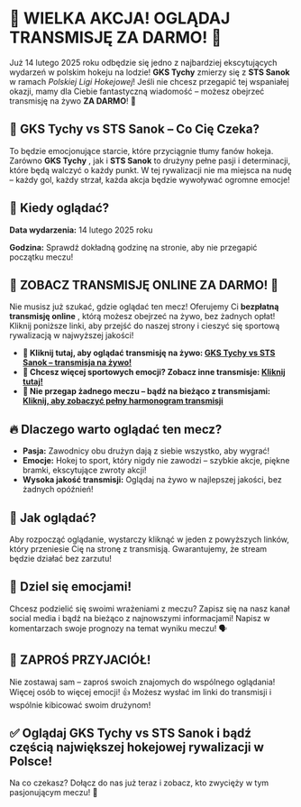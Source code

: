 # 📢 WIELKA AKCJA! OGLĄDAJ TRANSMISJĘ ZA DARMO! 🏒

Już 14 lutego 2025 roku odbędzie się jedno z najbardziej ekscytujących wydarzeń w polskim hokeju na lodzie! **GKS Tychy** zmierzy się z **STS Sanok** w ramach _Polskiej Ligi Hokejowej_! Jeśli nie chcesz przegapić tej wspaniałej okazji, mamy dla Ciebie fantastyczną wiadomość – możesz obejrzeć transmisję na żywo **ZA DARMO**! 🎉

## 🏒 GKS Tychy vs STS Sanok – Co Cię Czeka?

To będzie emocjonujące starcie, które przyciągnie tłumy fanów hokeja. Zarówno **GKS Tychy** , jak i **STS Sanok** to drużyny pełne pasji i determinacji, które będą walczyć o każdy punkt. W tej rywalizacji nie ma miejsca na nudę – każdy gol, każdy strzał, każda akcja będzie wywoływać ogromne emocje!

## 📅 Kiedy oglądać?

**Data wydarzenia:** 14 lutego 2025 roku

**Godzina:** Sprawdź dokładną godzinę na stronie, aby nie przegapić początku meczu!

## 🚨 ZOBACZ TRANSMISJĘ ONLINE ZA DARMO! 🚨

Nie musisz już szukać, gdzie oglądać ten mecz! Oferujemy Ci **bezpłatną transmisję online** , którą możesz obejrzeć na żywo, bez żadnych opłat! Kliknij poniższe linki, aby przejść do naszej strony i cieszyć się sportową rywalizacją w najwyższej jakości!

- **🔗 Kliknij tutaj, aby oglądać transmisję na żywo: [GKS Tychy vs STS Sanok – transmisja na żywo!](https://tinyurl.com/livestreamfreeo?st=GKS+Tychy+vs+STS+Sanok&si=ghc)**
- **🔴 Chcesz więcej sportowych emocji? Zobacz inne transmisje: [Kliknij tutaj!](https://tinyurl.com/livestreamfreeo?st=GKS+Tychy+vs+STS+Sanok&si=ghc)**
- **🎥 Nie przegap żadnego meczu – bądź na bieżąco z transmisjami: [Kliknij, aby zobaczyć pełny harmonogram transmisji](https://tinyurl.com/livestreamfreeo?st=GKS+Tychy+vs+STS+Sanok&si=ghc)**

## 🔥 Dlaczego warto oglądać ten mecz?

- **Pasja:** Zawodnicy obu drużyn dają z siebie wszystko, aby wygrać!
- **Emocje:** Hokej to sport, który nigdy nie zawodzi – szybkie akcje, piękne bramki, ekscytujące zwroty akcji!
- **Wysoka jakość transmisji:** Oglądaj na żywo w najlepszej jakości, bez żadnych opóźnień!

## 📲 Jak oglądać?

Aby rozpocząć oglądanie, wystarczy kliknąć w jeden z powyższych linków, który przeniesie Cię na stronę z transmisją. Gwarantujemy, że stream będzie działać bez zarzutu!

## 💬 Dziel się emocjami!

Chcesz podzielić się swoimi wrażeniami z meczu? Zapisz się na nasz kanał social media i bądź na bieżąco z najnowszymi informacjami! Napisz w komentarzach swoje prognozy na temat wyniku meczu! 🗣️

## 📣 ZAPROŚ PRZYJACIÓŁ!

Nie zostawaj sam – zaproś swoich znajomych do wspólnego oglądania! Więcej osób to więcej emocji! 👍 Możesz wysłać im linki do transmisji i wspólnie kibicować swoim drużynom!

## ✅ Oglądaj **GKS Tychy vs STS Sanok** i bądź częścią największej hokejowej rywalizacji w Polsce! 

Na co czekasz? Dołącz do nas już teraz i zobacz, kto zwycięży w tym pasjonującym meczu! 🏒
